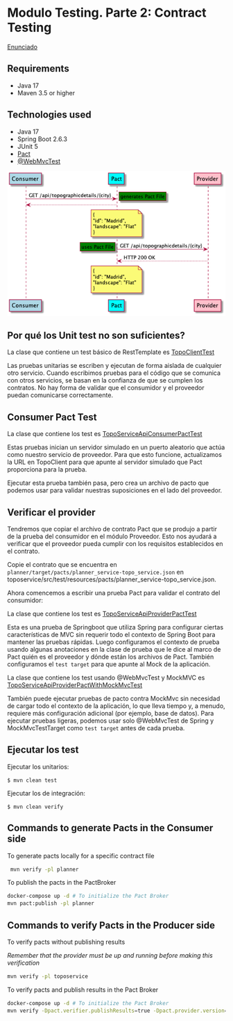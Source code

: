 # Modulo Testing. Parte 2: Contract Testing

[Enunciado](../Readme.md)

## Requirements

- Java 17
- Maven 3.5 or higher

## Technologies used

- Java 17
- Spring Boot 2.6.3
- JUnit 5
- [Pact](https://docs.pact.io/)
- [@WebMvcTest](https://docs.spring.io/spring-boot/docs/current/api/org/springframework/boot/test/autoconfigure/web/servlet/WebMvcTest.html)

![Flow](./pact-flow.png)

## Por qué los Unit test no son suficientes?

La clase que contiene un test básico de RestTemplate es [TopoClientTest](./planner/src/test/java/es/codeurjc/mastercloudapps/planner/clients/TopoClientTest.java)

Las pruebas unitarias se escriben y ejecutan de forma aislada de cualquier otro servicio. Cuando escribimos pruebas para el código que se comunica con otros servicios, se basan en la confianza de que se cumplen los contratos. No hay forma de validar que el consumidor y el proveedor puedan comunicarse correctamente.

## Consumer Pact Test

La clase que contiene los test es [TopoServiceApiConsumerPactTest](./planner/src/test/java/es/codeurjc/mastercloudapps/planner/clients/pact/consumer/TopoServiceApiConsumerPactTest.java)

Estas pruebas inician un servidor simulado en un puerto aleatorio que actúa como nuestro servicio de proveedor. Para que esto funcione, actualizamos la URL en TopoClient para que apunte al servidor simulado que Pact proporciona para la prueba.

Ejecutar esta prueba también pasa, pero crea un archivo de pacto que podemos usar para validar nuestras suposiciones en el lado del proveedor.

## Verificar el provider

Tendremos que copiar el archivo de contrato Pact que se produjo a partir de la prueba del consumidor en el módulo Proveedor. Esto nos ayudará a verificar que el proveedor pueda cumplir con los requisitos establecidos en el contrato.

Copie el contrato que se encuentra en `planner/target/pacts/planner_service-topo_service.json` en toposervice/src/test/resources/pacts/planner_service-topo_service.json.

Ahora comencemos a escribir una prueba Pact para validar el contrato del consumidor:

La clase que contiene los test es [TopoServiceApiProviderPactTest](./toposervice/src/test/java/es/codeurjc/mastercloudapps/topo/pact/producer/TopoServiceApiProviderPactTest.java)

Esta es una prueba de Springboot que utiliza Spring para configurar ciertas características de MVC sin requerir todo el contexto de Spring Boot para mantener las pruebas rápidas. Luego configuramos el contexto de prueba usando algunas anotaciones en la clase de prueba que le dice al marco de Pact quién es el proveedor y dónde están los archivos de Pact. También configuramos el `test target` para que apunte al Mock de la aplicación.

La clase que contiene los test usando @WebMvcTest y MockMVC es [TopoServiceApiProviderPactWithMockMvcTest](./toposervice/src/test/java/es/codeurjc/mastercloudapps/topo/pact/producer/TopoServiceApiProviderPactWithMockMvcTest.java)

También puede ejecutar pruebas de pacto contra MockMvc sin necesidad de cargar todo el contexto de la aplicación, lo que lleva tiempo y, a menudo, requiere más configuración adicional (por ejemplo, base de datos). Para ejecutar pruebas ligeras, podemos usar solo @WebMvcTest de Spring y MockMvcTestTarget como `test target` antes de cada prueba.

## Ejecutar los test

Ejecutar los unitarios:

```
$ mvn clean test
```

Ejecutar los de integración:

```
$ mvn clean verify
```


## Commands to generate Pacts in the Consumer side

To generate pacts locally for a specific contract file

```bash
 mvn verify -pl planner
 ```

To publish the pacts in the PactBroker

```bash
docker-compose up -d # To initialize the Pact Broker
mvn pact:publish -pl planner
```

## Commands to verify Pacts in the Producer side

To verify pacts without publishing results

*Remember that the provider must be up and running before making this verification*

```bash
mvn verify -pl toposervice
```

To verify pacts and publish results in the Pact Broker

```bash
docker-compose up -d # To initialize the Pact Broker
mvn verify -Dpact.verifier.publishResults=true -Dpact.provider.version=0.0.1-SNAPSHOT -pl toposervice
```


